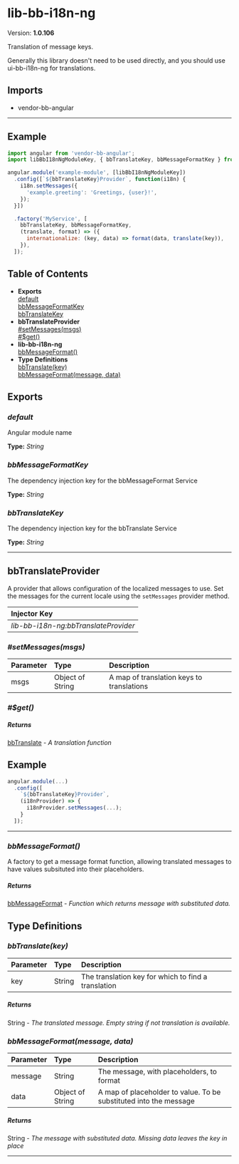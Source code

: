 # lib-bb-i18n-ng


Version: **1.0.106**

Translation of message keys.

Generally this library doesn't need to be used directly, and you should use ui-bb-i18n-ng for
translations.

## Imports

* vendor-bb-angular

---

## Example

```javascript
import angular from 'vendor-bb-angular';
import libBbI18nNgModuleKey, { bbTranslateKey, bbMessageFormatKey } from 'lib-bb-i18n-ng';

angular.module('example-module', [libBbI18nNgModuleKey])
  .config([`${bbTranslateKey}Provider`, function(i18n) {
    i18n.setMessages({
      'example.greeting': 'Greetings, {user}!',
    });
  }])

  .factory('MyService', [
    bbTranslateKey, bbMessageFormatKey,
    (translate, format) => ({
      internationalize: (key, data) => format(data, translate(key)),
    }),
  ]);
```

## Table of Contents
- **Exports**<br/>    <a href="#default">default</a><br/>    <a href="#bbMessageFormatKey">bbMessageFormatKey</a><br/>    <a href="#bbTranslateKey">bbTranslateKey</a><br/>
- **bbTranslateProvider**<br/>    <a href="#bbTranslateProvider#setMessages">#setMessages(msgs)</a><br/>    <a href="#bbTranslateProvider#$get">#$get()</a><br/>
- **lib-bb-i18n-ng**<br/>    <a href="#lib-bb-i18n-ngbbMessageFormat">bbMessageFormat()</a><br/>
- **Type Definitions**<br/>    <a href="#bbTranslate">bbTranslate(key)</a><br/>    <a href="#bbMessageFormat">bbMessageFormat(message, data)</a><br/>

## Exports

### <a name="default"></a>*default*

Angular module name

**Type:** *String*

### <a name="bbMessageFormatKey"></a>*bbMessageFormatKey*

The dependency injection key for the bbMessageFormat Service

**Type:** *String*

### <a name="bbTranslateKey"></a>*bbTranslateKey*

The dependency injection key for the bbTranslate Service

**Type:** *String*


---

## bbTranslateProvider

A provider that allows configuration of the localized messages to use.
Set the messages for the current locale using the `setMessages` provider method.


| Injector Key |
| :-- |
| *lib-bb-i18n-ng:bbTranslateProvider* |


### <a name="bbTranslateProvider#setMessages"></a>*#setMessages(msgs)*


| Parameter | Type | Description |
| :-- | :-- | :-- |
| msgs | Object of String | A map of translation keys to translations |

### <a name="bbTranslateProvider#$get"></a>*#$get()*


##### Returns

<a href="#bbTranslate">bbTranslate</a> - *A translation function*

## Example

```javascript
angular.module(...)
  .config([
    `${bbTranslateKey}Provider`,
    (i18nProvider) => {
      i18nProvider.setMessages(...);
    }
  ]);
```

---

### <a name="lib-bb-i18n-ngbbMessageFormat"></a>*bbMessageFormat()*

A factory to get a message format function, allowing translated messages to have values
subsituted into their placeholders.


##### Returns

<a href="#bbMessageFormat">bbMessageFormat</a> - *Function which returns message with substituted data.*

## Type Definitions



### <a name="bbTranslate"></a>*bbTranslate(key)*


| Parameter | Type | Description |
| :-- | :-- | :-- |
| key | String | The translation key for which to find a translation |

##### Returns

String - *The translated message. Empty string if not translation is available.*


### <a name="bbMessageFormat"></a>*bbMessageFormat(message, data)*


| Parameter | Type | Description |
| :-- | :-- | :-- |
| message | String | The message, with placeholders, to format |
| data | Object of String | A map of placeholder to value. To be substituted into the message |

##### Returns

String - *The message with substituted data. Missing data leaves the key in place*

---
